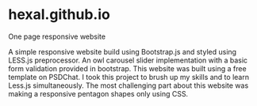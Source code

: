 # hexal.github.io
One page responsive website


A simple responsive website build using Bootstrap.js and styled using LESS.js preprocessor. An owl carousel slider implementation with a basic form validation provided in bootstrap. This website was built using a free template on PSDChat. I took this project to brush up my skills and to learn Less.js simultaneously. The most challenging part about this website was making a responsive pentagon shapes only using CSS.
